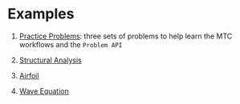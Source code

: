 # Examples

1. [Practice Problems](01-PracticeProblems/index.md): three sets of problems to help learn the MTC workflows and the `Problem API`

2. [Structural Analysis](02-StructuralAnalysis/index.md)

3. [Airfoil](03-Airfoil/index.md)

4. [Wave Equation](04-WaveEquationPINNs)

